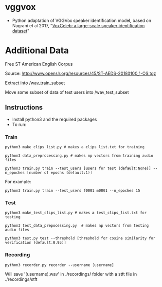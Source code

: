 # vggvox

* Python adaptation of VGGVox speaker identification model, based on Nagrani et al 2017, "[VoxCeleb: a large-scale speaker identification dataset](https://arxiv.org/pdf/1706.08612.pdf)"

# Additional Data
Free ST American English Corpus

Source: http://www.openslr.org/resources/45/ST-AEDS-20180100_1-OS.tgz

Extract into /wav_train_subset

Move some subset of data of test users into /wav_test_subset

## Instructions
* Install python3 and the required packages
* To run:

### Train
```
python3 make_clips_list.py # makes a clips_list.txt for training
```
```
python3 data_preprocessing.py # makes np vectors from training audio files
```
```
python3 train.py train --test_users [users for test (default:None)] --n_epoches [number of epochs (default:1)]
```
For example:
```
python3 train.py train --test_users f0001 m0001 --n_epoches 15
```

### Test
```
python3 make_test_clips_list.py # makes a test_clips_list.txt for testing
```
```
python3 test_data_prepocessing.py  # makes np vectors from testing audio files
```
```
python3 test.py test --threshold [threshold for cosine similarity for verification (default:0.95)]
```

### Recording
```
python3 recorder.py recorder --username [username]
```
Will save '(username).wav' in ./recordings/ folder with a stft file in ./recordings/stft
